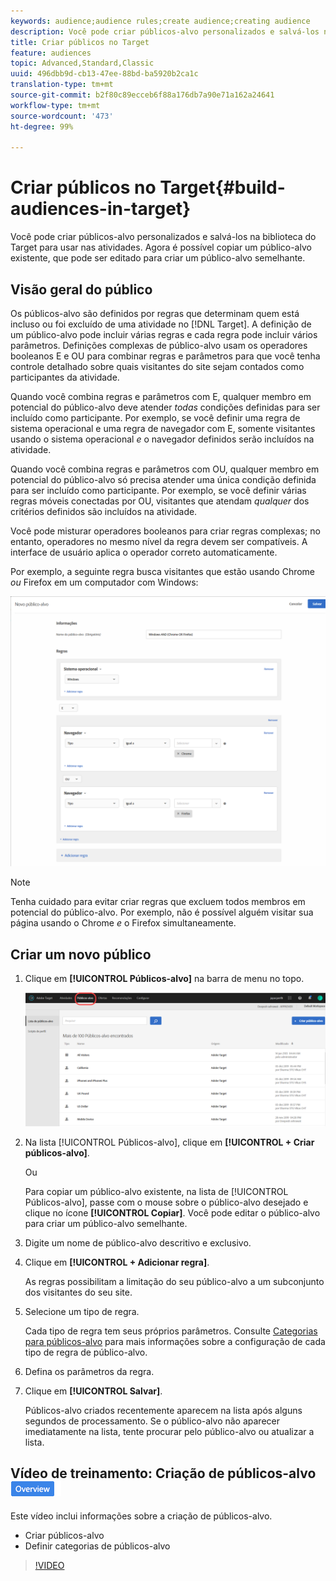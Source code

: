 ```yaml
---
keywords: audience;audience rules;create audience;creating audience
description: Você pode criar públicos-alvo personalizados e salvá-los na biblioteca do Target para usar nas atividades. Agora é possível copiar um público-alvo existente, que pode ser editado para criar um público-alvo semelhante.
title: Criar públicos no Target
feature: audiences
topic: Advanced,Standard,Classic
uuid: 496dbb9d-cb13-47ee-88bd-ba5920b2ca1c
translation-type: tm+mt
source-git-commit: b2f80c89ecceb6f88a176db7a90e71a162a24641
workflow-type: tm+mt
source-wordcount: '473'
ht-degree: 99%

---
```



# Criar públicos no Target{#build-audiences-in-target}

Você pode criar públicos-alvo personalizados e salvá-los na biblioteca do Target para usar nas atividades. Agora é possível copiar um público-alvo existente, que pode ser editado para criar um público-alvo semelhante.

## Visão geral do público

Os públicos-alvo são definidos por regras que determinam quem está incluso ou foi excluído de uma atividade no [!DNL Target]. A definição de um público-alvo pode incluir várias regras e cada regra pode incluir vários parâmetros. Definições complexas de público-alvo usam os operadores booleanos E e OU para combinar regras e parâmetros para que você tenha controle detalhado sobre quais visitantes do site sejam contados como participantes da atividade.

Quando você combina regras e parâmetros com E, qualquer membro em potencial do público-alvo deve atender *todas* condições definidas para ser incluído como participante. Por exemplo, se você definir uma regra de sistema operacional e uma regra de navegador com E, somente visitantes usando o sistema operacional *e* o navegador definidos serão incluídos na atividade.

Quando você combina regras e parâmetros com OU, qualquer membro em potencial do público-alvo só precisa atender uma única condição definida para ser incluído como participante. Por exemplo, se você definir várias regras móveis conectadas por OU, visitantes que atendam *qualquer* dos critérios definidos são incluídos na atividade.

Você pode misturar operadores booleanos para criar regras complexas; no entanto, operadores no mesmo nível da regra devem ser compatíveis. A interface de usuário aplica o operador correto automaticamente.

Por exemplo, a seguinte regra busca visitantes que estão usando Chrome *ou* Firefox em um computador com Windows:

![Criar público-alvo](assets/audience_create.png)

>[!NOTE]
>
>Tenha cuidado para evitar criar regras que excluem todos membros em potencial do público-alvo. Por exemplo, não é possível alguém visitar sua página usando o Chrome *e* o Firefox simultaneamente.

## Criar um novo público

1. Clique em **[!UICONTROL Públicos-alvo]** na barra de menu no topo.

   ![](assets/audiences_list.png)

1. Na lista [!UICONTROL Públicos-alvo], clique em **[!UICONTROL + Criar públicos-alvo]**.

   Ou

   Para copiar um público-alvo existente, na lista de [!UICONTROL Públicos-alvo], passe com o mouse sobre o público-alvo desejado e clique no ícone **[!UICONTROL Copiar]**. Você pode editar o público-alvo para criar um público-alvo semelhante.

1. Digite um nome de público-alvo descritivo e exclusivo.
1. Clique em **[!UICONTROL + Adicionar regra]**.

   As regras possibilitam a limitação do seu público-alvo a um subconjunto dos visitantes do seu site.
1. Selecione um tipo de regra.

   Cada tipo de regra tem seus próprios parâmetros. Consulte [Categorias para públicos-alvo](../../c-target/c-audiences/c-target-rules/target-rules.md#concept_E3A77E42F1644503A829B5107B20880D) para mais informações sobre a configuração de cada tipo de regra de público-alvo.
1. Defina os parâmetros da regra.
1. Clique em **[!UICONTROL Salvar]**.

   Públicos-alvo criados recentemente aparecem na lista após alguns segundos de processamento. Se o público-alvo não aparecer imediatamente na lista, tente procurar pelo público-alvo ou atualizar a lista.

## Vídeo de treinamento: Criação de públicos-alvo ![Etiqueta de visão geral](/help/assets/overview.png)

Este vídeo inclui informações sobre a criação de públicos-alvo.

* Criar públicos-alvo
* Definir categorias de públicos-alvo

>[!VIDEO](https://video.tv.adobe.com/v/17392)